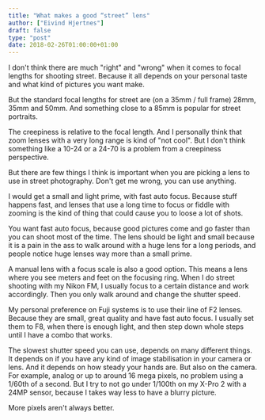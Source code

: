 ```yaml
---
title: "What makes a good “street” lens"
author: ["Eivind Hjertnes"]
draft: false
type: "post"
date: 2018-02-26T01:00:00+01:00
---
```


I don't think there are much "right" and "wrong" when it comes to focal
lengths for shooting street. Because it all depends on your personal
taste and what kind of pictures you want make.

But the standard focal lengths for street are (on a 35mm / full frame)
28mm, 35mm and 50mm. And something close to a 85mm is popular for street
portraits.

The creepiness is relative to the focal length. And I personally think
that zoom lenses with a very long range is kind of "not cool". But I
don't think something like a 10-24 or a 24-70 is a problem from a
creepiness perspective.

But there are few things I think is important when you are picking a
lens to use in street photography. Don't get me wrong, you can use
anything.

I would get a small and light prime, with fast auto focus. Because stuff
happens fast, and lenses that use a long time to focus or fiddle with
zooming is the kind of thing that could cause you to loose a lot of
shots.

You want fast auto focus, because good pictures come and go faster than
you can shoot most of the time. The lens should be light and small
because it is a pain in the ass to walk around with a huge lens for a
long periods, and people notice huge lenses way more than a small prime.

A manual lens with a focus scale is also a good option. This means a
lens where you see meters and feet on the focusing ring. When I do
street shooting with my Nikon FM, I usually focus to a certain distance
and work accordingly. Then you only walk around and change the shutter
speed.

My personal preference on Fuji systems is to use their line of F2
lenses. Because they are small, great quality and have fast auto focus.
I usually set them to F8, when there is enough light, and then step down
whole steps until I have a combo that works.

The slowest shutter speed you can use, depends on many different things.
It depends on if you have any kind of image stabilisation in your camera
or lens. And it depends on how steady your hands are. But also on the
camera. For example, analog or up to around 16 mega pixels, no problem
using a 1/60th of a second. But I try to not go under 1/100th on my
X-Pro 2 with a 24MP sensor, because I takes way less to have a blurry
picture.

More pixels aren't always better.
